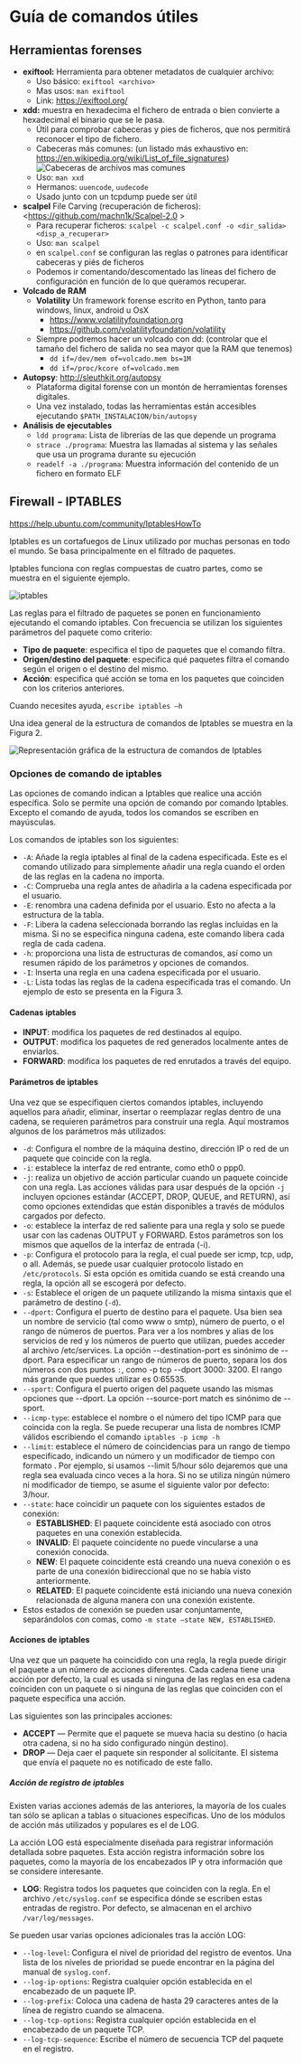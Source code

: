 # Guía de comandos útiles

## Herramientas forenses

- **exiftool:** Herramienta para obtener metadatos de cualquier archivo:
  - Uso básico: `exiftool <archivo>`
  - Mas usos: `man exiftool`
  - Link: <https://exiftool.org/>
- **xdd:** muestra en hexadecima el fichero de entrada o bien convierte a hexadecimal el binario que se le pasa.
  - Útil para comprobar cabeceras y pies de ficheros, que nos permitirá reconocer el tipo de fichero.
  - Cabeceras más comunes: (un listado más exhaustivo en: <https://en.wikipedia.org/wiki/List_of_file_signatures>)
    ![Cabeceras de archivos mas comunes](cabeceras_archivo.png)
  - Uso: `man xxd`
  - Hermanos: `uuencode`, `uudecode`
  - Usado junto con un tcpdump puede ser útil
- **scalpel** File Carving (recuperación de ficheros): <https://github.com/machn1k/Scalpel-2.0 >
  - Para recuperar ficheros: `scalpel -c scalpel.conf -o <dir_salida> <disp_a_recuperar>`
  - Uso: `man scalpel`
  - en `scalpel.conf` se configuran las reglas o patrones para identificar cabeceras y piés de ficheros
  - Podemos ir comentando/descomentado las líneas del fichero de configuración en función de lo que queramos recuperar.
- **Volcado de RAM**
  - **Volatility** Un framework forense escrito en Python, tanto para windows, linux, android u OsX
    -  <https://www.volatilityfoundation.org>
    -  <https://github.com/volatilityfoundation/volatility>
  - Siempre podremos hacer un volcado con dd: (controlar que el tamaño del fichero de salida no sea mayor que la RAM que tenemos)
    - `dd if=/dev/mem of=volcado.mem bs=1M`
    - `dd if=/proc/kcore of=volcado.mem`
- **Autopsy**: <http://sleuthkit.org/autopsy>
  - Plataforma digital forense con un montón de herramientas forenses digitales.
  - Una vez instalado, todas las herramientas están accesibles ejecutando `$PATH_INSTALACION/bin/autopsy`
- **Análisis de ejecutables**
  - `ldd programa`: Lista de librerías de las que depende un programa
  - `strace ./programa`: Muestra las llamadas al sistema y las señales que usa un programa durante su ejecución
  - `readelf -a ./programa`: Muestra información del contenido de un fichero en formato ELF

## Firewall - IPTABLES

<https://help.ubuntu.com/community/IptablesHowTo>

Iptables es un cortafuegos de Linux utilizado por muchas personas en todo el mundo. Se basa principalmente en el filtrado de paquetes.

Iptables funciona con reglas compuestas de cuatro partes, como se muestra en el siguiente ejemplo.

![iptables](Imagenes/iptables.png)

Las reglas para el filtrado de paquetes se ponen en funcionamiento ejecutando el comando iptables. Con frecuencia se utilizan los siguientes parámetros del paquete como criterio:

- **Tipo de paquete**: especifica el tipo de paquetes que el comando filtra.
- **Origen/destino del paquete**: especifica qué paquetes filtra el comando según el origen o el destino del mismo.
- **Acción**: especifica qué acción se toma en los paquetes que coinciden con los criterios anteriores.

Cuando necesites ayuda, `escribe iptables –h`

Una idea general de la estructura de comandos de Iptables se muestra en la Figura 2.

![Representación gráfica de la estructura de comandos de Iptables](Imagenes/iptables_cmd.png)

### Opciones de comando de iptables

Las opciones de comando indican a Iptables que realice una acción específica. Solo se permite una opción de comando por comando Iptables. Excepto el comando de ayuda, todos los comandos se escriben en mayúsculas.

Los comandos de iptables son los siguientes:

- `-A`: Añade la regla iptables al final de la cadena especificada. Este es el comando utilizado para simplemente añadir una regla cuando el orden de las reglas en la cadena no importa.
- `-C`: Comprueba una regla antes de añadirla a la cadena especificada por el usuario.
- `-E`: renombra una cadena definida por el usuario. Esto no afecta a la estructura de la tabla.
- `-F`: Libera la cadena seleccionada borrando las reglas incluidas en la misma. Si no se especifica ninguna cadena, este comando libera cada regla de cada cadena.
- `-h`: proporciona una lista de estructuras de comandos, así como un resumen rápido de los parámetros y opciones de comandos.
- `-I`: Inserta una regla en una cadena especificada por el usuario.
- `-L`: Lista todas las reglas de la cadena especificada tras el comando. Un ejemplo de esto se presenta en la Figura 3.

#### Cadenas iptables

- **INPUT**: modifica los paquetes de red destinados al equipo.
- **OUTPUT**: modifica los paquetes de red generados localmente antes de enviarlos.
- **FORWARD**: modifica los paquetes de red enrutados a través del equipo.

#### Parámetros de iptables

Una vez que se especifiquen ciertos comandos iptables, incluyendo aquellos para añadir, eliminar, insertar o reemplazar reglas dentro de una cadena, se requieren parámetros para construir una regla. Aquí mostramos algunos de los parámetros más utilizados:

- `-d`: Configura el nombre de la máquina destino, dirección IP o red de un paquete que coincide con la regla.
- `-i`: establece la interfaz de red entrante, como eth0 o ppp0.
- `-j`: realiza un objetivo de acción particular cuando un paquete coincide con una regla. Las acciones válidas para usar después de la opción `-j` incluyen opciones estándar (ACCEPT, DROP, QUEUE, and RETURN), así como opciones extendidas que están disponibles a través de módulos cargados por defecto.
- `-o`: establece la interfaz de red saliente para una regla y solo se puede usar con las cadenas OUTPUT y FORWARD. Estos parámetros son los mismos que aquellos de la interfaz de entrada (-i).
- `-p`: Configura el protocolo para la regla, el cual puede ser icmp, tcp, udp, o all. Además, se puede usar cualquier protocolo listado en `/etc/protocols`. Si esta opción es omitida cuando se está creando una regla, la opción all se escogerá por defecto.
- `-s`: Establece el origen de un paquete utilizando la misma sintaxis que el parámetro de destino (`-d`).
- `--dport`: Configura el puerto de destino para el paquete. Usa bien sea un nombre de servicio (tal como www o smtp), número de puerto, o el rango de números de puertos. Para ver a los nombres y alias de los servicios de red y los números de puerto que utilizan, puedes acceder al archivo /etc/services. La opción --destination-port es sinónimo de --dport. Para especificar un rango de números de puerto, separa los dos números con dos puntos `:`, como -p tcp --dport 3000: 3200. El rango más grande que puedes utilizar es 0:65535.
- `--sport`: Configura el puerto origen del paquete usando las mismas opciones que --dport. La opción --source-port match es sinónimo de --sport.
- `--icmp-type`: establece el nombre o el número del tipo ICMP para que coincida con la regla. Se puede recuperar una lista de nombres ICMP válidos escribiendo el comando `iptables -p icmp -h`
- `--limit`: establece el número de coincidencias para un rango de tiempo especificado, indicando un número y un modificador de tiempo con formato <number><time>. Por ejemplo, si usamos --limit 5/hour sólo dejaremos que una regla sea evaluada cinco veces a la hora. Si no se utiliza ningún número ni modificador de tiempo, se asume el siguiente valor por defecto: 3/hour.
- `--state`: hace coincidir un paquete con los siguientes estados de conexión: 
    - **ESTABLISHED**: El paquete coincidente está asociado con otros paquetes en una conexión establecida.
    - **INVALID**: El paquete coincidente no puede vincularse a una conexión conocida.
    - **NEW**: El paquete coincidente está creando una nueva conexión o es parte de una conexión bidireccional que no se había visto anteriormente.
    - **RELATED**: El paquete coincidente está iniciando una nueva conexión relacionada de alguna manera con una conexión existente.
- Estos estados de conexión se pueden usar conjuntamente, separándolos con comas, como `-m state –state NEW, ESTABLISHED`.

#### Acciones de iptables

Una vez que un paquete ha coincidido con una regla, la regla puede dirigir el paquete a un número de acciones diferentes. Cada cadena tiene una acción por defecto, la cual es usada si ninguna de las reglas en esa cadena coinciden con un paquete o si ninguna de las reglas que coinciden con el paquete especifica una acción.

Las siguientes son las principales acciones:

- **ACCEPT** — Permite que el paquete se mueva hacia su destino (o hacia otra cadena, si no ha sido configurado ningún destino).
- **DROP** — Deja caer el paquete sin responder al solicitante. El sistema que envía el paquete no es notificado de este fallo.

##### Acción de registro de iptables

Existen varias acciones además de las anteriores, la mayoría de los cuales tan sólo se aplican a tablas o situaciones específicas. Uno de los módulos de acción más utilizados y populares es el de LOG.

La acción LOG está especialmente diseñada para registrar información detallada sobre paquetes. Esta acción registra información sobre los paquetes, como la mayoría de los encabezados IP y otra información que se considere interesante.

- **LOG**: Registra todos los paquetes que coinciden con la regla. En el archivo `/etc/syslog.conf` se especifica dónde se escriben estas entradas de registro. Por defecto, se almacenan en el archivo `/var/log/messages`.

Se pueden usar varias opciones adicionales tras la acción LOG:

- `--log-level`: Configura el nivel de prioridad del registro de eventos. Una lista de los niveles de prioridad se puede encontrar en la página del manual de `syslog.conf`.
- `--log-ip-options`: Registra cualquier opción establecida en el encabezado de un paquete IP.
- `--log-prefix`: Coloca una cadena de hasta 29 caracteres antes de la línea de registro cuando se almacena.
- `--log-tcp-options`: Registra cualquier opción establecida en el encabezado de un paquete TCP.
- `--log-tcp-sequence`: Escribe el número de secuencia TCP del paquete en el registro.
